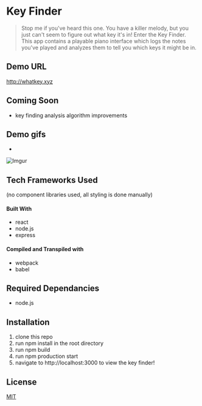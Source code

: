 # Key Finder

>Stop me if you've heard this one. You have a killer melody, but you just can't seem to figure out what key it's in!  Enter the Key Finder.  This app contains a playable piano interface which logs the notes you've played and analyzes them to tell you which keys it might be in.

## Demo URL

http://whatkey.xyz

## Coming Soon
- key finding analysis algorithm improvements

## Demo gifs

- 

![Imgur](https://imgur.com/nciAHhS)

## Tech Frameworks Used

(no component libraries used, all styling is done manually)

#### Built With
- react
- node.js
- express

#### Compiled and Transpiled with
- webpack 
- babel
## Required Dependancies
- node.js
## Installation
1. clone this repo
2. run npm install in the root directory
3. run npm build
4. run npm production start
5. navigate to http://localhost:3000 to view the key finder!

## License
[MIT](https://choosealicense.com/licenses/mit/)
